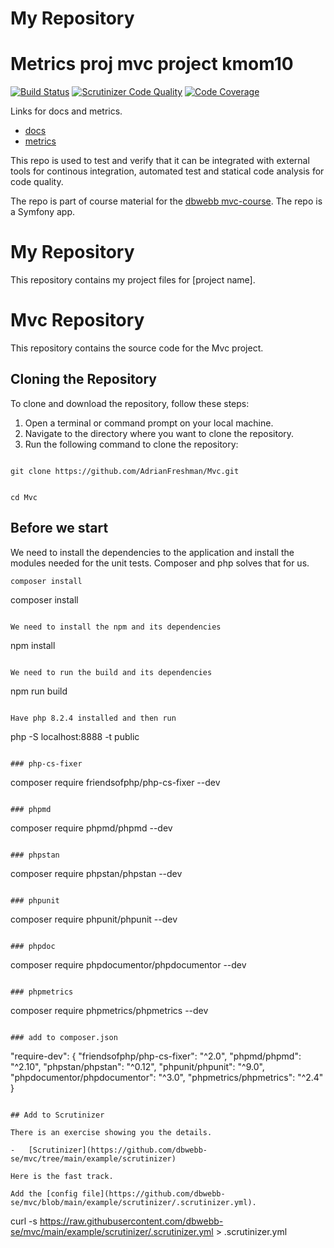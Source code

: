 # My Repository

# Metrics proj mvc project kmom10

[![Build Status](https://scrutinizer-ci.com/g/AdrianFreshman/Mvc/badges/build.png?b=main)](https://scrutinizer-ci.com/g/AdrianFreshman/Mvc/build-status/main)
[![Scrutinizer Code Quality](https://scrutinizer-ci.com/g/AdrianFreshman/Mvc/badges/quality-score.png?b=main)](https://scrutinizer-ci.com/g/AdrianFreshman/Mvc/?branch=main)
[![Code Coverage](https://scrutinizer-ci.com/g/AdrianFreshman/Mvc/badges/coverage.png?b=main)](https://scrutinizer-ci.com/g/AdrianFreshman/Mvc/?branch=main)

Links for docs and metrics.

-   [docs](https://www.student.bth.se/~adde22/dbwebb-kurser/mvc/me/report/docs/api/packages/App-Controller.html)
-   [metrics](https://www.student.bth.se/~adde22/dbwebb-kurser/mvc/me/report/docs/metrics/)

This repo is used to test and verify that it can be integrated with external tools for continous integration, automated test and statical code analysis for code quality.

The repo is part of course material for the [dbwebb mvc-course](https://github.com/dbwebb-se/mvc). The repo is a Symfony app.

# My Repository

This repository contains my project files for [project name].

# Mvc Repository

This repository contains the source code for the Mvc project.

## Cloning the Repository

To clone and download the repository, follow these steps:

1. Open a terminal or command prompt on your local machine.
2. Navigate to the directory where you want to clone the repository.
3. Run the following command to clone the repository:

```

git clone https://github.com/AdrianFreshman/Mvc.git

```

```

cd Mvc

```

## Before we start

We need to install the dependencies to the application and install the modules needed for the unit tests. Composer and php solves that for us.

```
composer install

```


composer install

```

We need to install the npm and its dependencies

```

npm install

```

We need to run the build and its dependencies

```

npm run build

```

Have php 8.2.4 installed and then run

```
 php -S localhost:8888 -t public

```

### php-cs-fixer

```

composer require friendsofphp/php-cs-fixer --dev

```

### phpmd

```

composer require phpmd/phpmd --dev

```

### phpstan

```

composer require phpstan/phpstan --dev

```

### phpunit

```

composer require phpunit/phpunit --dev

```

### phpdoc

```

composer require phpdocumentor/phpdocumentor --dev

```

### phpmetrics

```

composer require phpmetrics/phpmetrics --dev

```

### add to composer.json

```
"require-dev": {
    "friendsofphp/php-cs-fixer": "^2.0",
    "phpmd/phpmd": "^2.10",
    "phpstan/phpstan": "^0.12",
    "phpunit/phpunit": "^9.0",
    "phpdocumentor/phpdocumentor": "^3.0",
    "phpmetrics/phpmetrics": "^2.4"
}

```

## Add to Scrutinizer

There is an exercise showing you the details.

-   [Scrutinizer](https://github.com/dbwebb-se/mvc/tree/main/example/scrutinizer)

Here is the fast track.

Add the [config file](https://github.com/dbwebb-se/mvc/blob/main/example/scrutinizer/.scrutinizer.yml).

```
curl -s https://raw.githubusercontent.com/dbwebb-se/mvc/main/example/scrutinizer/.scrutinizer.yml > .scrutinizer.yml
```
